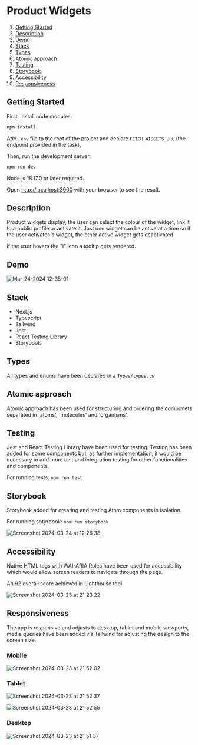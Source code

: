 # Product Widgets

1. [Getting Started](#getting-started)
2. [Description](#description)
3. [Demo](#demo)
4. [Stack](#stack)
5. [Types](#types)
6. [Atomic approach](#atomic-approach)
7. [Testing](#testing)
8. [Storybook](#storybook)
9. [Accessibility](#accessibility)
10. [Responsiveness](#responsiveness)

## Getting Started

First, install node modules:

```bash
npm install
```

Add `.env` file to the root of the project and declare `FETCH_WIDGETS_URL` (the endpoint provided in the task), 

Then, run the development server:

```bash
npm run dev
```

Node.js 18.17.0 or later required.

Open [http://localhost:3000](http://localhost:3000) with your browser to see the result.

## Description

Product widgets display, the user can select the colour of the widget, link it to a public profile or activate it. Just one widget can be active at a time so if the user activates a widget, the other active widget gets deactivated.

If the user hovers the "i" icon a tooltip gets rendered.

## Demo

![Mar-24-2024 12-35-01](https://github.com/david-lorenzo-vargas/Product-Widgets/assets/72414745/fbca8b8d-5ff8-419e-b198-91b1ce867006)

## Stack

<ul>
  <li>Next.js</li>
  <li>Typescript</li>
  <li>Tailwind</li>
  <li>Jest</li>
  <li>React Testing Library</li>
  <li>Storybook</li>
</ul>

## Types

All types and enums have been declared in a `Types/types.ts`

## Atomic approach

Atomic approach has been used for structuring and ordering the componets separated in 'atoms', 'molecules' and 'organisms'.

## Testing

Jest and React Testing Library have been used for testing. Testing has been added for some components but, as further implementation, it would be necessary to add more unit and integration testing for other functionalities and components.

For running tests: `npm run test`

## Storybook

Storybook added for creating and testing Atom components in isolation.

For running sotyrbook: `npm run storybook`

![Screenshot 2024-03-24 at 12 26 38](https://github.com/david-lorenzo-vargas/Product-Widgets/assets/72414745/5e1c1f26-3151-468c-ba4b-41e0b51f8306)


## Accessibility

Native HTML tags with WAI-ARIA Roles have been used for accessibility which would allow screen readers to navigate through the page.

An 92 overall score achieved in Lighthouse tool

![Screenshot 2024-03-23 at 21 23 22](https://github.com/david-lorenzo-vargas/Product-Widgets/assets/72414745/1bb95e4a-e97b-4bf5-858a-68eb1d578c49)

## Responsiveness

The app is responsive and adjusts to desktop, tablet and mobile viewports, media queries have been added via Tailwind for adjusting the design to the screen size.

### Mobile

![Screenshot 2024-03-23 at 21 52 02](https://github.com/david-lorenzo-vargas/Product-Widgets/assets/72414745/3d45bff7-dc8d-4381-ab6f-f1ae3375baf0)

### Tablet

![Screenshot 2024-03-23 at 21 52 37](https://github.com/david-lorenzo-vargas/Product-Widgets/assets/72414745/ff1b5cfd-b666-4ae0-870a-489e05605e22)

![Screenshot 2024-03-23 at 21 52 55](https://github.com/david-lorenzo-vargas/Product-Widgets/assets/72414745/c8e40fde-461a-46f3-ad31-7c55fc7e3149)

### Desktop

![Screenshot 2024-03-23 at 21 51 37](https://github.com/david-lorenzo-vargas/Product-Widgets/assets/72414745/668ab4bc-63ee-4baf-b19d-2b17111012f4)
